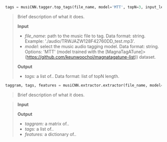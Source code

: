```python
tags = musiCNN.tagger.top_tags(file_name, model='MTT', topN=3, input_length=3, input_overlap=None)
```
> Brief description of what it does.
>
>**Input**
>- *file_name*: path to the music file to tag. Data format: string. Example: './audio/TRWJAZW128F42760DD_test.mp3'.
>- *model*: select the music audio tagging model. Data format: string. Options: 'MTT' (model trained with the [MagnaTagATune]>(https://github.com/keunwoochoi/magnatagatune-list)) dataset.
>
>**Output**
>- *tags:* a list of.. Data format: list of topN length.

```python
taggram, tags, features = musiCNN.extractor.extractor(file_name, model='MTT', input_length=3, input_overlap=None, extract_features=False)
```
> Brief description of what it does.

>**Input**
>
>**Output**
>- *taggram:* a matrix of..
>- *tags:* a list of..
>- *features:* a dictionary of..


